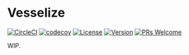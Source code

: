 # Vesselize

[![CircleCI](https://circleci.com/gh/openfext/vesselize.svg?style=svg)](https://circleci.com/gh/openfext/vesselize)
[![codecov](https://codecov.io/gh/openfext/vesselize/branch/main/graph/badge.svg)](https://codecov.io/gh/openfext/vesselize)
[![License](https://img.shields.io/github/license/openfext/vesselize?style=flat-square)](https://www.npmjs.com/package/@vesselize/vesselize)
[![Version](https://img.shields.io/npm/v/@vesselize/vesselize.svg)](https://github.com/openfext/vesselize)
[![PRs Welcome](https://img.shields.io/badge/PRs-welcome-brightgreen.svg?style=flat-square)](https://github.com/openfext/vesselize)

WIP.
